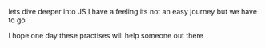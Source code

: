 lets dive deeper into JS
I have a feeling its not an easy journey but we have to go

I hope one day these practises will help someone out there